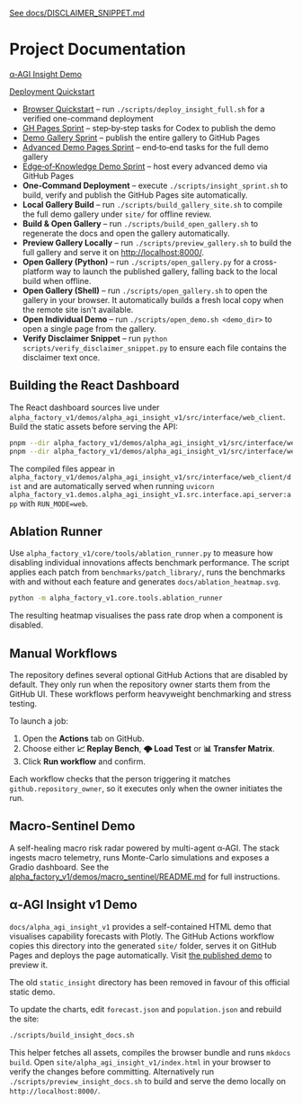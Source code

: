 [See docs/DISCLAIMER_SNIPPET.md](../docs/DISCLAIMER_SNIPPET.md)

# Project Documentation

[α‑AGI Insight Demo](alpha_agi_insight_v1/index.html)

[Deployment Quickstart](DEPLOYMENT_QUICKSTART.md)

- [Browser Quickstart](insight_browser_quickstart.pdf) – run `./scripts/deploy_insight_full.sh` for a verified one-command deployment
- [GH Pages Sprint](CODEX_INSIGHT_PAGES_SPRINT.md) – step‑by‑step tasks for Codex to publish the demo
- [Demo Gallery Sprint](CODEX_DEMO_PAGES_SPRINT.md) – publish the entire gallery to GitHub Pages
- [Advanced Demo Pages Sprint](CODEX_ADVANCED_DEMO_PAGES_SPRINT.md) – end‑to‑end tasks for the full demo gallery
- [Edge‑of‑Knowledge Demo Sprint](EDGE_OF_KNOWLEDGE_DEMO_SPRINT.md) – host every advanced demo via GitHub Pages
- **One‑Command Deployment** – execute `./scripts/insight_sprint.sh` to build, verify and publish the GitHub Pages site automatically.
- **Local Gallery Build** – run `./scripts/build_gallery_site.sh` to compile the full demo gallery under `site/` for offline review.
- **Build & Open Gallery** – run `./scripts/build_open_gallery.sh` to regenerate the docs and open the gallery automatically.
- **Preview Gallery Locally** – run `./scripts/preview_gallery.sh` to build the full gallery and serve it on <http://localhost:8000/>.
- **Open Gallery (Python)** – run `./scripts/open_gallery.py` for a cross-platform way to launch the published gallery, falling back to the local build when offline.
- **Open Gallery (Shell)** – run `./scripts/open_gallery.sh` to open the gallery in your browser. It automatically builds a fresh local copy when the remote site isn't available.
- **Open Individual Demo** – run `./scripts/open_demo.sh <demo_dir>` to open a single page from the gallery.
- **Verify Disclaimer Snippet** – run `python scripts/verify_disclaimer_snippet.py` to ensure each file contains the disclaimer text once.

## Building the React Dashboard

The React dashboard sources live under `alpha_factory_v1/demos/alpha_agi_insight_v1/src/interface/web_client`. Build the static assets before serving the API:

```bash
pnpm --dir alpha_factory_v1/demos/alpha_agi_insight_v1/src/interface/web_client install
pnpm --dir alpha_factory_v1/demos/alpha_agi_insight_v1/src/interface/web_client run build
```

The compiled files appear in `alpha_factory_v1/demos/alpha_agi_insight_v1/src/interface/web_client/dist` and are automatically served when running `uvicorn alpha_factory_v1.demos.alpha_agi_insight_v1.src.interface.api_server:app` with `RUN_MODE=web`.

## Ablation Runner

Use `alpha_factory_v1/core/tools/ablation_runner.py` to measure how disabling individual innovations affects benchmark performance. The script applies each patch from `benchmarks/patch_library/`, runs the benchmarks with and without each feature and generates `docs/ablation_heatmap.svg`.

```bash
python -m alpha_factory_v1.core.tools.ablation_runner
```

The resulting heatmap visualises the pass rate drop when a component is disabled.

## Manual Workflows

The repository defines several optional GitHub Actions that are disabled by
default. They only run when the repository owner starts them from the GitHub
UI. These workflows perform heavyweight benchmarking and stress testing.

To launch a job:

1. Open the **Actions** tab on GitHub.
2. Choose either **📈 Replay Bench**, **🌩 Load Test** or **📊 Transfer Matrix**.
3. Click **Run workflow** and confirm.

Each workflow checks that the person triggering it matches
`github.repository_owner`, so it executes only when the owner initiates the
run.

## Macro-Sentinel Demo

A self-healing macro risk radar powered by multi-agent α‑AGI. The stack ingests
macro telemetry, runs Monte-Carlo simulations and exposes a Gradio dashboard.
See the [alpha_factory_v1/demos/macro_sentinel/README.md](../alpha_factory_v1/demos/macro_sentinel/README.md)
for full instructions.

## α‑AGI Insight v1 Demo

`docs/alpha_agi_insight_v1` provides a self-contained HTML demo that
visualises capability forecasts with Plotly. The GitHub Actions workflow
copies this directory into the generated `site/` folder, serves it on GitHub
Pages and deploys the page automatically. Visit
[the published demo](https://montrealai.github.io/AGI-Alpha-Agent-v0/alpha_agi_insight_v1/)
to preview it.

The old `static_insight` directory has been removed in favour of this
official static demo.

To update the charts, edit `forecast.json` and `population.json` and rebuild
the site:

```bash
./scripts/build_insight_docs.sh
```

This helper fetches all assets, compiles the browser bundle and runs `mkdocs build`.
Open `site/alpha_agi_insight_v1/index.html` in your browser to verify the
changes before committing. Alternatively run `./scripts/preview_insight_docs.sh`
to build and serve the demo locally on `http://localhost:8000/`.
